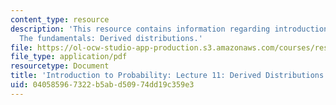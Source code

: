 ```yaml
---
content_type: resource
description: 'This resource contains information regarding introduction to probability:
  The fundamentals: Derived distributions.'
file: https://ol-ocw-studio-app-production.s3.amazonaws.com/courses/res-6-012-introduction-to-probability-spring-2018/040585967322b5abd50974dd19c359e3_MITRES_6_012S18_L11.pdf
file_type: application/pdf
resourcetype: Document
title: 'Introduction to Probability: Lecture 11: Derived Distributions'
uid: 04058596-7322-b5ab-d509-74dd19c359e3
---
```

